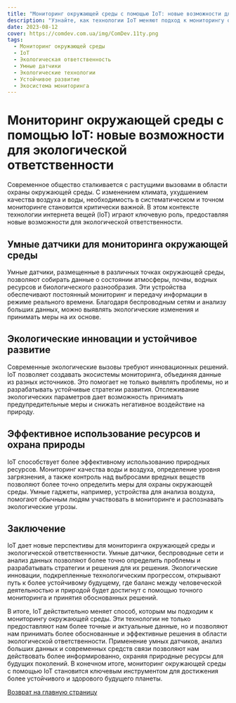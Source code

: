 ```yaml
---
title: "Мониторинг окружающей среды с помощью IoT: новые возможности для экологической ответственности"
description: "Узнайте, как технологии IoT меняют подход к мониторингу окружающей среды, обеспечивая новые возможности для экологической ответственности и устойчивого развития."
date: 2023-08-12
cover: https://comdev.com.ua/img/ComDev.11ty.png
tags:
  - Мониторинг окружающей среды
  - IoT
  - Экологическая ответственность
  - Умные датчики
  - Экологические технологии
  - Устойчивое развитие
  - Экосистема мониторинга
---
```


# Мониторинг окружающей среды с помощью IoT: новые возможности для экологической ответственности

Современное общество сталкивается с растущими вызовами в области охраны окружающей среды. С изменением климата, ухудшением качества воздуха и воды, необходимость в систематическом и точном мониторинге становится критически важной. В этом контексте технологии интернета вещей (IoT) играют ключевую роль, предоставляя новые возможности для экологической ответственности.

## Умные датчики для мониторинга окружающей среды

Умные датчики, размещенные в различных точках окружающей среды, позволяют собирать данные о состоянии атмосферы, почвы, водных ресурсов и биологического разнообразия. Эти устройства обеспечивают постоянный мониторинг и передачу информации в режиме реального времени. Благодаря беспроводным сетям и анализу больших данных, можно выявлять экологические изменения и принимать меры на их основе.

## Экологические инновации и устойчивое развитие

Современные экологические вызовы требуют инновационных решений. IoT позволяет создавать экосистемы мониторинга, объединяя данные из разных источников. Это помогает не только выявлять проблемы, но и разрабатывать устойчивые стратегии развития. Отслеживание экологических параметров дает возможность принимать предупредительные меры и снижать негативное воздействие на природу.

## Эффективное использование ресурсов и охрана природы

IoT способствует более эффективному использованию природных ресурсов. Мониторинг качества воды и воздуха, определение уровня загрязнения, а также контроль над выбросами вредных веществ позволяют более точно определить меры для охраны окружающей среды. Умные гаджеты, например, устройства для анализа воздуха, помогают обычным людям участвовать в мониторинге и распознавать экологические угрозы.

## Заключение

IoT дает новые перспективы для мониторинга окружающей среды и экологической ответственности. Умные датчики, беспроводные сети и анализ данных позволяют более точно определить проблемы и разрабатывать стратегии и решения для их решения. Экологические инновации, подкрепленные технологическим прогрессом, открывают путь к более устойчивому будущему, где баланс между человеческой деятельностью и природой будет достигнут с помощью точного мониторинга и принятия обоснованных решений.

В итоге, IoT действительно меняет способ, которым мы подходим к мониторингу окружающей среды. Эти технологии не только предоставляют нам более точные и актуальные данные, но и позволяют нам принимать более обоснованные и эффективные решения в области экологической ответственности. Применение умных датчиков, анализ больших данных и современных средств связи позволяют нам действовать более информированно, охраняя природные ресурсы для будущих поколений. В конечном итоге, мониторинг окружающей среды с помощью IoT становится ключевым инструментом для достижения более устойчивого и здорового будущего планеты.

[Возврат на главную страницу](/)